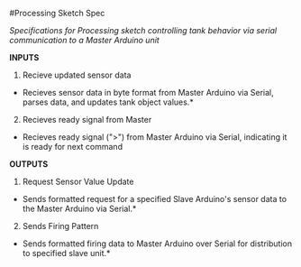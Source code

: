 #Processing Sketch Spec

*Specifications for Processing sketch controlling tank behavior via serial communication to a Master Arduino unit*

**INPUTS**
1) Recieve updated sensor data

* Recieves sensor data in byte format from Master Arduino via Serial, parses data, and updates tank object values.*

2) Recieves ready signal from Master

* Recieves ready signal (">") from Master Arduino via Serial, indicating it is ready for next command

**OUTPUTS**
1) Request Sensor Value Update

* Sends formatted request for a specified Slave Arduino's sensor data to the Master Arduino via Serial.*

2) Sends Firing Pattern

* Sends formatted firing data to Master Arduino over Serial for distribution to specified slave unit.*

